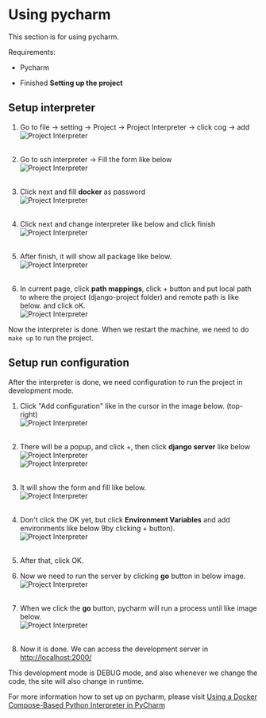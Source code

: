 # Using pycharm

This section is for using pycharm.

Requirements:

- Pycharm

- Finished **Setting up the project**

## Setup interpreter

1. Go to file -> setting -> Project -> Project Interpreter -> click cog -> add
   <br>![Project Interpreter ](../../../assets/screenshots/pycharm/1.png "Project Interpreter")<br><br>

2. Go to ssh interpreter -> Fill the form like below
   <br>![Project Interpreter ](../../../assets/screenshots/pycharm/2.png "Project Interpreter")<br><br>

3. Click next and fill **docker** as password
   <br>![Project Interpreter ](../../../assets/screenshots/pycharm/3.png "Project Interpreter")<br><br>

4. Click next and change interpreter like below and click finish
   <br>![Project Interpreter ](../../../assets/screenshots/pycharm/4.png "Project Interpreter")<br><br>

5. After finish, it will show all package like below.
   <br>![Project Interpreter ](../../../assets/screenshots/pycharm/5.png "Project Interpreter")<br><br>

6. In current page, click **path mappings**, click + button and put local path to where the project (django-project folder) and remote path is like below. and click oK.
   <br>![Project Interpreter ](../../../assets/screenshots/pycharm/6.png "Project Interpreter")

Now the interpreter is done. When we restart the machine, we need to do `make up` to run the project.

## Setup run configuration

After the interpreter is done, we need configuration to run the project in development mode.

1. Click "Add configuration" like in the cursor in the image below. (top-right)
   <br>![Project Interpreter ](../../../assets/screenshots/pycharm/7.png "Project Interpreter")<br><br>

2. There will be a popup, and click +, then click **django server** like below
   <br>![Project Interpreter ](../../../assets/screenshots/pycharm/8.png "Project Interpreter")
   <br>![Project Interpreter ](../../../assets/screenshots/pycharm/9.png "Project Interpreter")<br><br>

3. It will show the form and fill like below.
   <br>![Project Interpreter ](../../../assets/screenshots/pycharm/10.png "Project Interpreter")<br><br>

4. Don't click the OK yet, but click **Environment Variables** and add environments like below 9by clicking + button).
   <br>![Project Interpreter ](../../../assets/screenshots/pycharm/11.png "Project Interpreter")<br><br>

5. After that, click OK.

6. Now we need to run the server by clicking **go** button in below image.
   <br>![Project Interpreter ](../../../assets/screenshots/pycharm/12.png "Project Interpreter")<br><br>

7. When we click the **go** button, pycharm will run a process until like image below.
   <br>![Project Interpreter ](../../../assets/screenshots/pycharm/13.png "Project Interpreter")<br><br>

8. Now it is done. We can access the development server in [http://localhost:2000/](http://localhost:2000/)

This development mode is DEBUG mode, and also whenever we change the code, the site will also change in runtime.

For more information how to set up on pycharm, please visit [Using a Docker Compose-Based Python Interpreter in PyCharm](https://kartoza.com/en/blog/using-docker-compose-based-python-interpreter-in-pycharm/)


